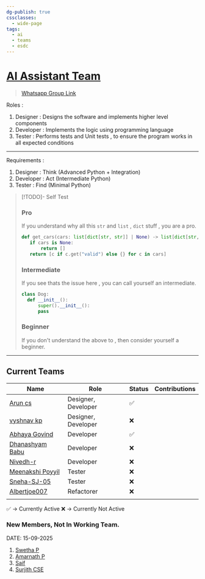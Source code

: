 ```yaml
---
dg-publish: true
cssclasses:
  - wide-page
tags:
  - ai
  - teams
  - esdc
---
```

# [AI Assistant Team](https://github.com/orgs/Embedded-Systems-GCEK/teams/ai-assistant-team)
>[Whatsapp Group Link](https://chat.whatsapp.com/Ga3031FhGwwFcBlmVDQV36) 

Roles : 
1. Designer : Designs the software and implements higher level components
2. Developer : Implements the logic using programming language
3. Tester : Performs tests and Unit tests , to ensure the program works in all expected conditions 
---
Requirements :
1. Designer : Think (Advanced Python + Integration)
2. Developer : Act  (Intermediate Python)
3. Tester : Find (Minimal Python)

>[!TODO]- Self Test 
>### Pro
>If you understand why all this `str` and `list` , `dict` stuff , you are a pro.
>```python
>def get_cars(cars: list[dict[str, str]] | None) -> list[dict[str, str]]:
>    if cars is None:
>        return []
>    return [c if c.get("valid") else {} for c in cars]
>
>```
>
>### Intermediate
>If you see thats the issue here , you can call yourself an intermediate.
>
>```python
>class Dog:
>	def __init__():
>		super().__init__():
>		pass
>```
>
>### Beginner
>If you don't understand the above to , then consider yourself a beginner.

---
## Current Teams


| Name                                                                                     | Role                | Status | Contributions |
| ---------------------------------------------------------------------------------------- | ------------------- | ------ | ------------- |
| [Arun cs](https://github.com/orgs/Embedded-Systems-GCEK/people/aruncs31s)                | Designer, Developer | ✅      |               |
| [vyshnav kp](https://github.com/orgs/Embedded-Systems-GCEK/people/vyshnav8486)           | Designer, Developer | ❌      |               |
| [Abhaya Govind](https://github.com/orgs/Embedded-Systems-GCEK/people/AbhayaGovind)       | Developer           | ✅      |               |
| [Dhanashyam Babu](https://github.com/orgs/Embedded-Systems-GCEK/people/dhanashyam18)     | Developer           | ❌      |               |
| [Nivedh-r](https://github.com/orgs/Embedded-Systems-GCEK/people/Nivedh-r)                | Developer           | ❌      |               |
| [Meenakshi Poyyil](https://github.com/orgs/Embedded-Systems-GCEK/people/MeenakshiPoyyil) | Tester              | ❌      |               |
| [Sneha-SJ-05](https://github.com/orgs/Embedded-Systems-GCEK/people/Sneha-SJ-05)          | Tester              | ❌      |               |
| [Albertjoe007](https://github.com/orgs/Embedded-Systems-GCEK/people/Albertjoe010)        | Refactorer          | ❌      |               |
|                                                                                          |                     |        |               |

✅ -> Currently Active
❌ -> Currently Not Active
### New Members, Not In Working Team.

DATE: 15-09-2025

1. [Swetha P](https://github.com/Swethap1991)
2. [Amarnath P](https://github.com/amarnath749)
3. [Saif](https://github.com/Saifali1256)
4. [Surjith CSE](https://github.comm/Surjith-ap)

